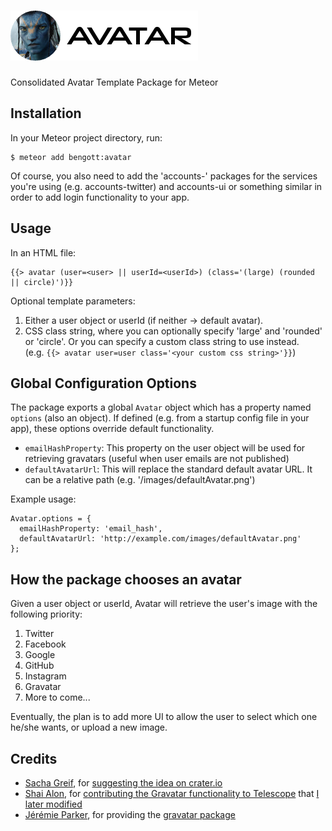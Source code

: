![logo](https://raw.githubusercontent.com/bengott/images/master/avatar-logo.png)
================================================================================

Consolidated Avatar Template Package for Meteor


Installation
------------
In your Meteor project directory, run:  
```
$ meteor add bengott:avatar
```
Of course, you also need to add the 'accounts-<service>' packages for the services you're using (e.g. accounts-twitter) and accounts-ui or something similar in order to add login functionality to your app.

Usage 
-----
In an HTML file:
```
{{> avatar (user=<user> || userId=<userId>) (class='(large) (rounded || circle)')}}
```
Optional template parameters:
  1. Either a user object or userId (if neither -> default avatar).
  2. CSS class string, where you can optionally specify 'large' and 'rounded' or 'circle'. Or you can specify a custom class string to use instead.  
(e.g. `{{> avatar user=user class='<your custom css string>'}}`)

Global Configuration Options
----------------------------
The package exports a global `Avatar` object which has a property named `options` (also an object). If defined (e.g. from a startup config file in your app), these options override default functionality.

  - `emailHashProperty`: This property on the user object will be used for retrieving gravatars (useful when user emails are not published)
  - `defaultAvatarUrl`: This will replace the standard default avatar URL. It can be a relative path (e.g. '/images/defaultAvatar.png')

Example usage:
```
Avatar.options = {
  emailHashProperty: 'email_hash',
  defaultAvatarUrl: 'http://example.com/images/defaultAvatar.png'
};
```

How the package chooses an avatar
---------------------------------
Given a user object or userId, Avatar will retrieve the user's image with the following priority:
  1. Twitter
  2. Facebook
  3. Google
  4. GitHub
  5. Instagram
  6. Gravatar
  7. More to come...

Eventually, the plan is to add more UI to allow the user to select which one he/she wants, or upload a new image.

Credits
-------
- [Sacha Greif](@SachaG), for [suggesting the idea on crater.io](http://crater.io/posts/BfMsgzs5AzEdp6Byu)
- [Shai Alon](@shaialon), for [contributing the Gravatar functionality to Telescope](https://github.com/TelescopeJS/Telescope/pull/436) that [I later modified](https://github.com/TelescopeJS/Telescope/pull/438)
- [Jérémie Parker](@p-j), for providing the [gravatar package](https://github.com/p-j/meteor-gravatar)
